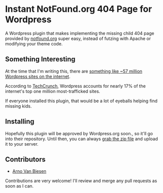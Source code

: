 # Instant NotFound.org 404 Page for Wordpress

A Wordpress plugin that makes implementing the missing child
404 page provided by [notfound.org](http://notfound.org) super easy, instead of futzing
with Apache or modifying your theme code.

## Something Interesting

At the time that I'm writing this, there are [something like ~57 million
Wordpress sites on the internet](http://en.wordpress.com/stats/).

According to [TechCrunch](http://techcrunch.com/2011/08/19/wordpress-now-powers-22-percent-of-new-active-websites-in-the-us/), Wordpress accounts for
nearly 17% of the internet's top one million most-trafficked sites.

If everyone installed this plugin, that would be a lot of eyeballs helping
find missing kids.

## Installing

Hopefully this plugin will be approved by Wordpress.org soon., so it'll go into
their repository.  Until then, you can always [grab the zip file](https://github.com/katzgrau/wp-notfound-org/zipball/master)
and upload it to your server.

## Contributors
* [Arno Van Biesen](https://famousgreyx.com/)

Contributions are very welcome! I'll review and merge any pull requests as soon as I can.
